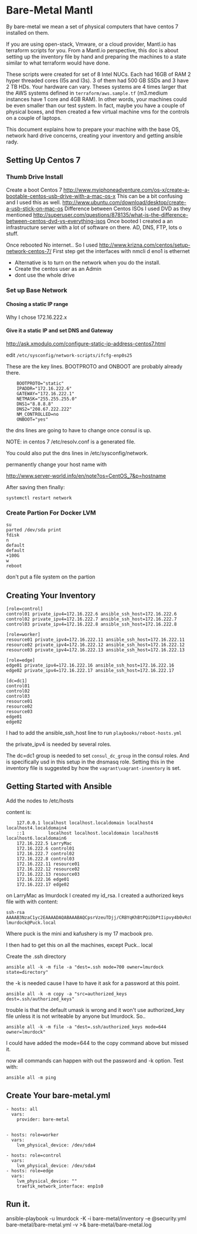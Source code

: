 # Bare-Metal Mantl

By bare-metal we mean a set of physical computers that
have centos 7 installed on them.

If you are using open-stack, Vmware, or a cloud provider, Mantl.io has terraform scripts for
you. From a Mantl.io perspective, this doc is about setting up the inventory file
by hand and preparing the machines to a state similar to what terraform would have
done.

These scripts were created for set of 8 Intel NUCs. Each had 16GB of RAM
2 hyper threaded cores (I5s and I3s).  3 of them had 500 GB SSDs and 3
have 2 TB HDs.  Your hardware can vary.  Theses systems are 4 times larger
that the AWS systems defined in `terraform/aws.sample.tf` (m3.medium
instances have 1 core and 4GB RAM).  In other words, your machines could
be even smaller than our test system.   In fact, maybe you
have a couple of physical boxes, and then created a few virtual machine vms for the controls
on a couple of laptops.

This document explains how to prepare your machine with the base OS, network
hard drive concerns, creating your inventory and getting ansible rady.

## Setting Up Centos 7

### Thumb Drive Install

Create a boot Centos 7 http://www.myiphoneadventure.com/os-x/create-a-bootable-centos-usb-drive-with-a-mac-os-x
This can be a bit confusing and I used this as well. http://www.ubuntu.com/download/desktop/create-a-usb-stick-on-mac-os
Difference between Centos ISOs I used DVD as they mentioned http://superuser.com/questions/878135/what-is-the-difference-between-centos-dvd-vs-everything-isos
Once booted I created a an infrastructure server with a lot of software on there. AD, DNS, FTP, lots o stuff.


Once rebooted
No internet.. So I used http://www.krizna.com/centos/setup-network-centos-7/
First step get the interfaces with nmcli d
eno1 is ethernet

 * Alternative is to turn on the network when you do the install.
 * Create the centos user as an Admin
 * dont use the whole drive

### Set up Base Network

#### Chosing a static IP range

Why I chose 172.16.222.x

#### Give it a static IP and set DNS and Gateway

http://ask.xmodulo.com/configure-static-ip-address-centos7.html

edit `/etc/sysconfig/network-scripts/ifcfg-enp0s25`

These are the key lines.  BOOTPROTO and ONBOOT are probably already there.

        BOOTPROTO="static"
        IPADDR="172.16.222.6"
        GATEWAY="172.16.222.1"
        NETMASK="255.255.255.0"
        DNS1="8.8.8.8"
        DNS2="208.67.222.222"
        NM_CONTROLLED=no
        ONBOOT="yes"

the dns lines are going to have to change once consul is up.

NOTE: in centos 7 /etc/resolv.conf is a generated file.

You could also put the dns lines in /etc/sysconfig/network.

permanently change your host name with

http://www.server-world.info/en/note?os=CentOS_7&p=hostname

After saving then finally:

    systemctl restart network


### Create Partion For Docker LVM

    su
    parted /dev/sda print
    fdisk
    n
    default
    default
    +100G
    w
    reboot


don't put a file system on the partion

## Creating Your Inventory

    [role=control]
    control01 private_ipv4=172.16.222.6 ansible_ssh_host=172.16.222.6
    control02 private_ipv4=172.16.222.7 ansible_ssh_host=172.16.222.7
    control03 private_ipv4=172.16.222.8 ansible_ssh_host=172.16.222.8

    [role=worker]
    resource01 private_ipv4=172.16.222.11 ansible_ssh_host=172.16.222.11
    resource02 private_ipv4=172.16.222.12 ansible_ssh_host=172.16.222.12
    resource03 private_ipv4=172.16.222.13 ansible_ssh_host=172.16.222.13

    [role=edge]
    edge01 private_ipv4=172.16.222.16 ansible_ssh_host=172.16.222.16
    edge02 private_ipv4=172.16.222.17 ansible_ssh_host=172.16.222.17

    [dc=dc1]
    control01
    control02
    control03
    resource01
    resource02
    resource03
    edge01
    edge02

I had to add the ansible_ssh_host line to run `playbooks/reboot-hosts.yml`

the private_ipv4 is needed by several roles.

The dc=dc1 group is needed to set `consul_dc_group` in the consul roles. And is specifically usd in this setup in the
dnsmasq role.  Setting this in the inventory file is suggested by how the `vagrant\vagrant-inventory` is set.

## Getting Started with Ansible

Add the nodes to /etc/hosts

content is:

        127.0.0.1 localhost localhost.localdomain localhost4 localhost4.localdomain4
        ::1         localhost localhost.localdomain localhost6 localhost6.localdomain6
        172.16.222.5 LarryMac
        172.16.222.6 control01
        172.16.222.7 control02
        172.16.222.8 control03
        172.16.222.11 resource01
        172.16.222.12 resource02
        172.16.222.13 resource03
        172.16.222.16 edge01
        172.16.222.17 edge02

on LarryMac as lmurdock I created my id_rsa.  I created a authorized keys file with with content:

    ssh-rsa AAAAB3NzaC1yc2EAAAADAQABAAABAQCpsrVzeuTDjj/CRBYqKhBtPQiDbPtIipvy4b0vRcOZHUpaGWrWfDEm6g+PA+cwgsSx62FCGlBxuZ2Pm67sWO8yGtgQfS2sSxbfcmvEKD8HE9yex5Xqe0ABS5yCP9IfpQnNuI1Kw/tpNJ2cP+BtD836ZRrQip1Gx2lvJEOLwdzG6CER1Qb6rgMa2gbHWpgyGQLXA3UFjdC1Bfr8bW8ivUephKdL7Xy0yUzXcZDiPCb5zFWGrljwA8k4PEtebJqZPTOgLpiq+r3Uz+kEbzqS6Lr2WP0td+NFjhJQqvBJf9NifIdIjOBrqdhL1LqeZ94motSayhG0QY9dONDbbHOUzOtj lmurdock@Puck.local

Where puck is the mini and kafushery is my 17 macbook pro.

I then had to get this on all the machines, except Puck.. local

Create the .ssh directory

    ansible all -k -m file -a "dest=.ssh mode=700 owner=lmurdock state=directory"

the -k is needed cause I have to have it ask for a password at this point.

    ansible all -k -m copy -a "src=authorized_keys dest=.ssh/authorized_keys"

trouble is that the default umask is wrong and it won't use authorized_key file unless it is not writeable by anyone but lmurdock.  So..

    ansible all -k -m file -a "dest=.ssh/authorized_keys mode=644 owner=lmurdock"

I could have added the mode=644 to the copy command above but missed it.

now all commands can happen with out the password and -k option. Test with:

    ansible all -m ping


## Create Your bare-metal.yml

    - hosts: all
      vars:
        provider: bare-metal


    - hosts: role=worker
      vars:
        lvm_physical_device: /dev/sda4

    - hosts: role=control
      vars:
        lvm_physical_device: /dev/sda4
    - hosts: role=edge
      vars:
        lvm_physical_device: ""
        traefik_network_interface: enp1s0


## Run it.

ansible-playbook -u lmurdock -K -i bare-metal/inventory -e @security.yml bare-metal/bare-metal.yml -v >& bare-metal/bare-metal.log

